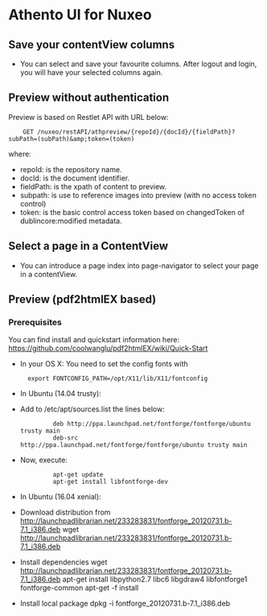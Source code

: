 # Athento UI for Nuxeo #

## Save your contentView columns ##

- You can select and save your favourite columns. After logout and login, you will have your selected columns again.


## Preview without authentication ##

Preview is based on Restlet API with URL below:

        GET /nuxeo/restAPI/athpreview/{repoId}/{docId}/{fieldPath}?subPath=(subPath)&amp;token=(token)

where:

- repoId: is the repository name.
- docId: is the document identifier.
- fieldPath: is the xpath of content to preview.
- subpath: is use to reference images into preview (with no access token control)
- token: is the basic control access token based on changedToken of dublincore:modified metadata.

## Select a page in a ContentView ##

- You can introduce a page index into page-navigator to select your page in a contentView.


## Preview (pdf2htmlEX based) ##

### Prerequisites ###

You can find install and quickstart information here: https://github.com/coolwanglu/pdf2htmlEX/wiki/Quick-Start

- In your OS X: You need to set the config fonts with

        export FONTCONFIG_PATH=/opt/X11/lib/X11/fontconfig

- In Ubuntu (14.04 trusty):

 - Add to /etc/apt/sources.list the lines below:

                deb http://ppa.launchpad.net/fontforge/fontforge/ubuntu trusty main
                deb-src http://ppa.launchpad.net/fontforge/fontforge/ubuntu trusty main

 - Now, execute:

                apt-get update
                apt-get install libfontforge-dev

- In Ubuntu (16.04 xenial):
 - Download distribution from http://launchpadlibrarian.net/233283831/fontforge_20120731.b-7.1_i386.deb
                wget http://launchpadlibrarian.net/233283831/fontforge_20120731.b-7.1_i386.deb
 - Install dependencies
                wget http://launchpadlibrarian.net/233283831/fontforge_20120731.b-7.1_i386.deb
                apt-get install libpython2.7 libc6 libgdraw4 libfontforge1 fontforge-common
                apt-get -f install
 - Install local package
                dpkg -i fontforge_20120731.b-7.1_i386.deb
